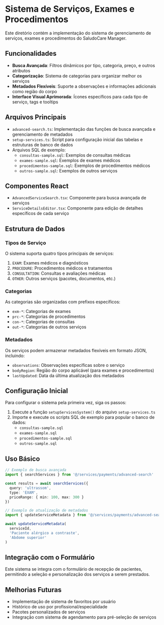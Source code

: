 # Sistema de Serviços, Exames e Procedimentos

Este diretório contém a implementação do sistema de gerenciamento de serviços, exames e procedimentos do SaludoCare Manager.

## Funcionalidades

- **Busca Avançada**: Filtros dinâmicos por tipo, categoria, preço, e outros atributos
- **Categorização**: Sistema de categorias para organizar melhor os serviços
- **Metadados Flexíveis**: Suporte a observações e informações adicionais como região do corpo
- **Interface Visual Aprimorada**: Ícones específicos para cada tipo de serviço, tags e tooltips

## Arquivos Principais

- `advanced-search.ts`: Implementação das funções de busca avançada e gerenciamento de metadados
- `setup-services.ts`: Script para configuração inicial das tabelas e estruturas de banco de dados
- Arquivos SQL de exemplo:
  - `consultas-sample.sql`: Exemplos de consultas médicas
  - `exames-sample.sql`: Exemplos de exames médicos
  - `procedimentos-sample.sql`: Exemplos de procedimentos médicos
  - `outros-sample.sql`: Exemplos de outros serviços

## Componentes React

- `AdvancedServiceSearch.tsx`: Componente para busca avançada de serviços
- `ServiceDetailsEditor.tsx`: Componente para edição de detalhes específicos de cada serviço

## Estrutura de Dados

### Tipos de Serviço

O sistema suporta quatro tipos principais de serviços:

1. `EXAM`: Exames médicos e diagnósticos
2. `PROCEDURE`: Procedimentos médicos e tratamentos
3. `CONSULTATION`: Consultas e avaliações médicas
4. `OTHER`: Outros serviços (pacotes, documentos, etc.)

### Categorias

As categorias são organizadas com prefixos específicos:

- `exm-*`: Categorias de exames
- `prc-*`: Categorias de procedimentos
- `con-*`: Categorias de consultas
- `out-*`: Categorias de outros serviços

### Metadados

Os serviços podem armazenar metadados flexíveis em formato JSON, incluindo:

- `observations`: Observações específicas sobre o serviço
- `bodyRegion`: Região do corpo aplicável (para exames e procedimentos)
- `lastUpdated`: Data da última atualização dos metadados

## Configuração Inicial

Para configurar o sistema pela primeira vez, siga os passos:

1. Execute a função `setupServicesSystem()` do arquivo `setup-services.ts`
2. Importe e execute os scripts SQL de exemplo para popular o banco de dados:
   - `consultas-sample.sql`
   - `exames-sample.sql`
   - `procedimentos-sample.sql`
   - `outros-sample.sql`

## Uso Básico

```typescript
// Exemplo de busca avançada
import { searchServices } from '@/services/payments/advanced-search'

const results = await searchServices({
  query: 'ultrassom',
  type: 'EXAM',
  priceRange: { min: 100, max: 300 }
})

// Exemplo de atualização de metadados
import { updateServiceMetadata } from '@/services/payments/advanced-search'

await updateServiceMetadata(
  serviceId,
  'Paciente alérgico a contraste',
  'Abdome superior'
)
```

## Integração com o Formulário

Este sistema se integra com o formulário de recepção de pacientes, permitindo a seleção e personalização dos serviços a serem prestados.

## Melhorias Futuras

- Implementação de sistema de favoritos por usuário
- Histórico de uso por profissional/especialidade
- Pacotes personalizados de serviços
- Integração com sistema de agendamento para pré-seleção de serviços 